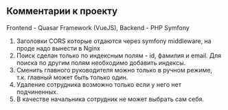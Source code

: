 ## Комментарии к проекту

Frontend - Quasar Framework (VueJS), Backend - PHP Symfony

1. Заголовки CORS которые отдаются через symfony middleware, на проде надо вынести в Nginx
2. Поиск сделан только по индексным полям - id, фамилия и email. Для поиска по другим полям необходимо добавить индексы.
3. Сменить главного руководителя можно только в ручном режиме, т.к. главный может быть только один.
4. Удаление сотрудника возможно только если у него нет подчиненных.
5. В качестве начальника сотрудник не может выбрать сам себя.
